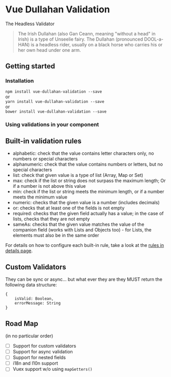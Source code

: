 # Vue Dullahan Validation
The Headless Validator  

> The Irish Dullahan (also Gan Ceann, meaning "without a head" in Irish) is a type of Unseelie fairy.
 The Dullahan (pronounced DOOL-a-HAN) is a headless rider,  usually on a black horse who carries his or her own head 
  under one arm.


## Getting started

### Installation

```npm install vue-dullahan-validation --save ```  
or  
```yarn install vue-dullahan-validation --save ```  
or  
```bower install vue-dullahan-validation --save ```  


### Using validations in your component


## Built-in validation rules

* alphabetic: check that the value contains letter characters only, no numbers or special characters    
* alphanumeric: check that the value contains numbers or letters, but no special characters    
* list: check that given value is a type of list (Array, Map or Set)  
* max: check if the list or string does not surpass the maximum length; Or if a number is not above this value  
* min: check if the list or string meets the minimum length, or if a number meets the minimum value  
* numeric: checks that the given value is a number (includes decimals)  
* or:  checks that at least one of the fields is not empty    
* required: checks that the given field actually has a value; in the case of lists, checks that they are not empty  
* sameAs: checks that the given value matches the value of the companion field (works with Lists and Objects too) - 
for Lists, the elements must also be in the same order  


For details on how to configure each built-in rule, take a look at the [rules in details page](documentation/rules.md).



## Custom Validators

They can be sync or async... but what ever they are they MUST return the following data structure:

```
{
    isValid: Boolean,
    errorMessage: String
}
```

## Road Map
(in no particular order)

* [ ] Support for custom validators
* [ ] Support for async validation
* [ ] Support for nested fields
* [ ] i18n and l10n support
* [ ] Vuex support w/o using `mapGetters()`
